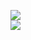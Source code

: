 [![](https://img.shields.io/badge/Made%20With-Github%20Spray-lightgrey.svg?style=for-the-badge&logo=github)](https://github.com/Annihil/github-spray#9921)  
[![](https://i.imgur.com/2DrTn0Z.gif)](https://github.com/Annihil/github-spray)